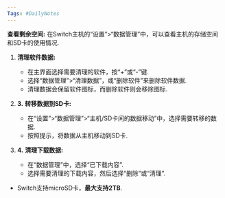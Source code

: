 ```yaml
---
Tags: #DailyNotes 
---
```


**查看剩余空间:**
在Switch主机的“设置”>“数据管理”中，可以查看主机的存储空间和SD卡的使用情况.

1. **清理软件数据:**
    
    - 在主界面选择需要清理的软件，按“+”或“-”键.﻿
    - 选择“数据管理”>“清理数据”，或“删除软件”来删除软件数据.﻿
    - 清理数据会保留软件图标，而删除软件则会移除图标.﻿
    
2. **3.** **转移数据到SD卡:**
    
    - 在“设置”>“数据管理”>“主机/SD卡间的数据移动”中，选择需要转移的数据.﻿
    - 按照提示，将数据从主机移动到SD卡.﻿
    
3. **4.** **清理下载数据:**
    
    - 在“数据管理”中，选择“已下载内容”.﻿
    - 选择需要清理的下载内容，然后选择“删除”或“清理”.


- Switch支持microSD卡，**最大支持2TB**.
